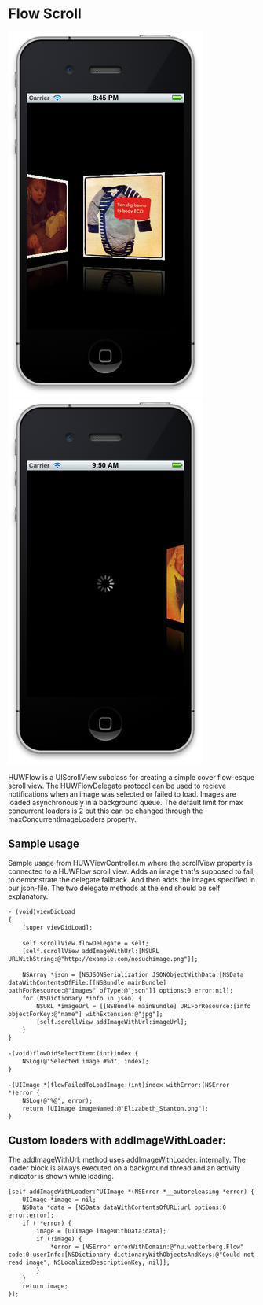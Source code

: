 Flow Scroll
==================

![Screen shot](https://github.com/hugowetterberg/FlowScroll/raw/master/pictures/screen.png "The view in action")
![Screen shot](https://github.com/hugowetterberg/FlowScroll/raw/master/pictures/screen-loading.png "Activity indicator when loading")

HUWFlow is a UIScrollView subclass for creating a simple cover flow-esque scroll view. The HUWFlowDelegate protocol can be used to recieve notifications when an image was selected or failed to load. Images are loaded asynchronously in a background queue. The default limit for max concurrent loaders is 2 but this can be changed through the maxConcurrentImageLoaders property.

Sample usage
--------------------

Sample usage from HUWViewController.m where the scrollView property is connected to a HUWFlow scroll view. Adds an image that's supposed to fail, to demonstrate the delegate fallback. And then adds the images specified in our json-file. The two delegate methods at the end should be self explanatory.

    - (void)viewDidLoad
    {
        [super viewDidLoad];

        self.scrollView.flowDelegate = self;
        [self.scrollView addImageWithUrl:[NSURL URLWithString:@"http://example.com/nosuchimage.png"]];

        NSArray *json = [NSJSONSerialization JSONObjectWithData:[NSData dataWithContentsOfFile:[[NSBundle mainBundle] pathForResource:@"images" ofType:@"json"]] options:0 error:nil];
        for (NSDictionary *info in json) {
            NSURL *imageUrl = [[NSBundle mainBundle] URLForResource:[info objectForKey:@"name"] withExtension:@"jpg"];
            [self.scrollView addImageWithUrl:imageUrl];
        }
    }

    -(void)flowDidSelectItem:(int)index {
        NSLog(@"Selected image #%d", index);
    }

    -(UIImage *)flowFailedToLoadImage:(int)index withError:(NSError *)error {
        NSLog(@"%@", error);
        return [UIImage imageNamed:@"Elizabeth_Stanton.png"];
    }

Custom loaders with addImageWithLoader:
-------------------------------------------

The addImageWithUrl: method uses addImageWithLoader: internally. The loader block is always executed on a background thread and an activity indicator is shown while loading.

    [self addImageWithLoader:^UIImage *(NSError *__autoreleasing *error) {
        UIImage *image = nil;
        NSData *data = [NSData dataWithContentsOfURL:url options:0 error:error];
        if (!*error) {
            image = [UIImage imageWithData:data];
            if (!image) {
                *error = [NSError errorWithDomain:@"nu.wetterberg.Flow" code:0 userInfo:[NSDictionary dictionaryWithObjectsAndKeys:@"Could not read image", NSLocalizedDescriptionKey, nil]];
            }
        }
        return image;
    }];
